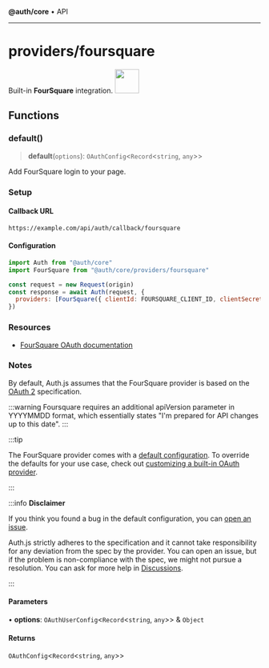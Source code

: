 **@auth/core** • API

***

# providers/foursquare

<div style={{backgroundColor: "#000", display: "flex", justifyContent: "space-between", color: "#fff", padding: 16}}>
<span>Built-in <b>FourSquare</b> integration.</span>
<a href="https://foursquare.com">
  <img style={{display: "block"}} src="https://authjs.dev/img/providers/foursquare.svg" height="48" width="48"/>
</a>
</div>

## Functions

### default()

> **default**(`options`): `OAuthConfig`\<`Record`\<`string`, `any`\>\>

Add FourSquare login to your page.

### Setup

#### Callback URL
```
https://example.com/api/auth/callback/foursquare
```

#### Configuration
```js
import Auth from "@auth/core"
import FourSquare from "@auth/core/providers/foursquare"

const request = new Request(origin)
const response = await Auth(request, {
  providers: [FourSquare({ clientId: FOURSQUARE_CLIENT_ID, clientSecret: FOURSQUARE_CLIENT_SECRET })],
})
```

### Resources

 - [FourSquare OAuth documentation](https://developer.foursquare.com/docs/places-api/authentication/#web-applications)

### Notes

By default, Auth.js assumes that the FourSquare provider is
based on the [OAuth 2](https://www.rfc-editor.org/rfc/rfc6749.html) specification.

:::warning
Foursquare requires an additional apiVersion parameter in YYYYMMDD format, which essentially states "I'm prepared for API changes up to this date".
:::

:::tip

The FourSquare provider comes with a [default configuration](https://github.com/nextauthjs/next-auth/blob/main/packages/core/src/providers/foursquare.ts).
To override the defaults for your use case, check out [customizing a built-in OAuth provider](https://authjs.dev/guides/providers/custom-provider#override-default-options).

:::

:::info **Disclaimer**

If you think you found a bug in the default configuration, you can [open an issue](https://authjs.dev/new/provider-issue).

Auth.js strictly adheres to the specification and it cannot take responsibility for any deviation from
the spec by the provider. You can open an issue, but if the problem is non-compliance with the spec,
we might not pursue a resolution. You can ask for more help in [Discussions](https://authjs.dev/new/github-discussions).

:::

#### Parameters

• **options**: `OAuthUserConfig`\<`Record`\<`string`, `any`\>\> & `Object`

#### Returns

`OAuthConfig`\<`Record`\<`string`, `any`\>\>
